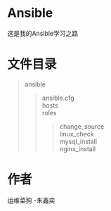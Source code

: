 # Ansible
这是我的Ansible学习之路

# 文件目录
>ansible
>>ansible.cfg  
>>hosts  
>>roles
>>>change_source  
>>>linux_check  
>>>mysql_install  
>>>nginx_install

# 作者

运维菜狗 -朱鑫奕